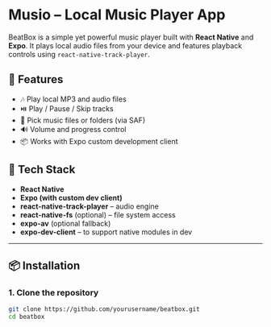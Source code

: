# Musio – Local Music Player App

BeatBox is a simple yet powerful music player built with **React Native** and **Expo**. It plays local audio files from your device and features playback controls using `react-native-track-player`.

## 📱 Features

- 🎶 Play local MP3 and audio files
- ⏯️ Play / Pause / Skip tracks
- 📂 Pick music files or folders (via SAF)
- 🔊 Volume and progress control
- 📦 Works with Expo custom development client

## 🚀 Tech Stack

- **React Native**
- **Expo (with custom dev client)**
- **react-native-track-player** – audio engine
- **react-native-fs** (optional) – file system access
- **expo-av** (optional fallback)
- **expo-dev-client** – to support native modules in dev

---

## 📦 Installation

### 1. Clone the repository
```bash
git clone https://github.com/yourusername/beatbox.git
cd beatbox
